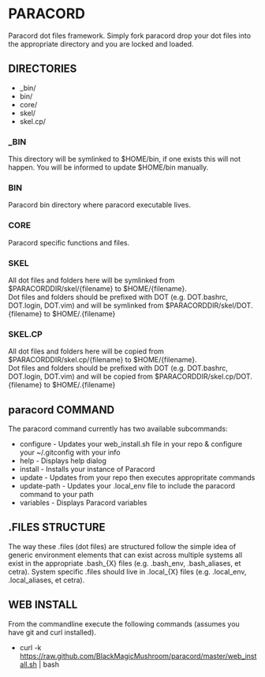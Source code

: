 # PARACORD

Paracord dot files framework. Simply fork paracord drop your dot files into the
 appropriate directory and you are locked and loaded.

## DIRECTORIES

 * \_bin/
 * bin/
 * core/
 * skel/
 * skel.cp/


### \_BIN
This directory will be symlinked to $HOME/bin, if one exists this will not happen. You will be informed
to update $HOME/bin manually.

### BIN
Paracord bin directory where paracord executable lives.  

### CORE
Paracord specific functions and files.  

### SKEL
All dot files and folders here will be symlinked from $PARACORDDIR/skel/{filename} to $HOME/{filename}.  
Dot files and folders should be prefixed with DOT (e.g. DOT.bashrc, DOT.login, DOT.vim) and will be
symlinked from $PARACORDDIR/skel/DOT.{filename} to $HOME/.{filename}

### SKEL.CP
All dot files and folders here will be copied from $PARACORDDIR/skel.cp/{filename} to $HOME/{filename}.  
Dot files and folders should be prefixed with DOT (e.g. DOT.bashrc, DOT.login, DOT.vim) and will be
copied from $PARACORDDIR/skel.cp/DOT.{filename} to $HOME/.{filename}


## paracord COMMAND

The paracord command currently has two available subcommands:
 
 * configure      - Updates your web\_install.sh file in your repo & configure your ~/.gitconfig with your info
 * help           - Displays help dialog
 * install        - Installs your instance of Paracord
 * update         - Updates from your repo then executes appropritate commands
 * update-path    - Updates your .local\_env file to include the paracord command to your path
 * variables      - Displays Paracord variables

## .FILES STRUCTURE

The way these .files (dot files) are structured follow the simple idea of generic environment elements
that can exist across multiple systems all exist in the appropriate .bash\_{X} files (e.g. .bash\_env, 
.bash\_aliases, et cetra). System specific .files should live in .local\_{X} files (e.g. .local\_env,
.local\_aliases, et cetra). 

## WEB INSTALL

From the commandline execute the following commands (assumes you have git and curl installed).

 * curl -k https://raw.github.com/BlackMagicMushroom/paracord/master/web_install.sh | bash

